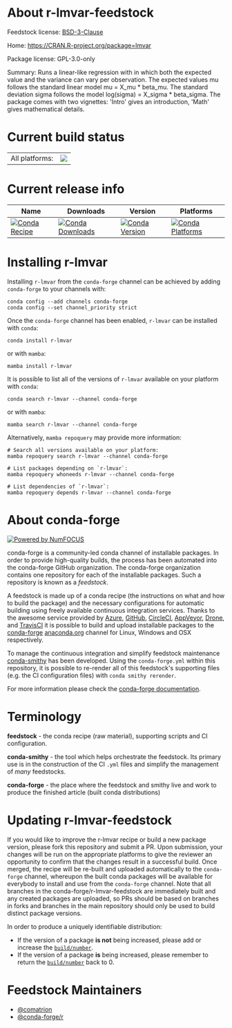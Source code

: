 About r-lmvar-feedstock
=======================

Feedstock license: [BSD-3-Clause](https://github.com/conda-forge/r-lmvar-feedstock/blob/main/LICENSE.txt)

Home: https://CRAN.R-project.org/package=lmvar

Package license: GPL-3.0-only

Summary: Runs a linear-like regression with in which both the expected value and the variance can vary per observation. The expected values mu follows the standard linear model mu = X_mu * beta_mu. The standard deviation sigma follows the model log(sigma) = X_sigma * beta_sigma. The package comes with two vignettes: 'Intro' gives an introduction, 'Math' gives mathematical details.

Current build status
====================


<table><tr><td>All platforms:</td>
    <td>
      <a href="https://dev.azure.com/conda-forge/feedstock-builds/_build/latest?definitionId=15849&branchName=main">
        <img src="https://dev.azure.com/conda-forge/feedstock-builds/_apis/build/status/r-lmvar-feedstock?branchName=main">
      </a>
    </td>
  </tr>
</table>

Current release info
====================

| Name | Downloads | Version | Platforms |
| --- | --- | --- | --- |
| [![Conda Recipe](https://img.shields.io/badge/recipe-r--lmvar-green.svg)](https://anaconda.org/conda-forge/r-lmvar) | [![Conda Downloads](https://img.shields.io/conda/dn/conda-forge/r-lmvar.svg)](https://anaconda.org/conda-forge/r-lmvar) | [![Conda Version](https://img.shields.io/conda/vn/conda-forge/r-lmvar.svg)](https://anaconda.org/conda-forge/r-lmvar) | [![Conda Platforms](https://img.shields.io/conda/pn/conda-forge/r-lmvar.svg)](https://anaconda.org/conda-forge/r-lmvar) |

Installing r-lmvar
==================

Installing `r-lmvar` from the `conda-forge` channel can be achieved by adding `conda-forge` to your channels with:

```
conda config --add channels conda-forge
conda config --set channel_priority strict
```

Once the `conda-forge` channel has been enabled, `r-lmvar` can be installed with `conda`:

```
conda install r-lmvar
```

or with `mamba`:

```
mamba install r-lmvar
```

It is possible to list all of the versions of `r-lmvar` available on your platform with `conda`:

```
conda search r-lmvar --channel conda-forge
```

or with `mamba`:

```
mamba search r-lmvar --channel conda-forge
```

Alternatively, `mamba repoquery` may provide more information:

```
# Search all versions available on your platform:
mamba repoquery search r-lmvar --channel conda-forge

# List packages depending on `r-lmvar`:
mamba repoquery whoneeds r-lmvar --channel conda-forge

# List dependencies of `r-lmvar`:
mamba repoquery depends r-lmvar --channel conda-forge
```


About conda-forge
=================

[![Powered by
NumFOCUS](https://img.shields.io/badge/powered%20by-NumFOCUS-orange.svg?style=flat&colorA=E1523D&colorB=007D8A)](https://numfocus.org)

conda-forge is a community-led conda channel of installable packages.
In order to provide high-quality builds, the process has been automated into the
conda-forge GitHub organization. The conda-forge organization contains one repository
for each of the installable packages. Such a repository is known as a *feedstock*.

A feedstock is made up of a conda recipe (the instructions on what and how to build
the package) and the necessary configurations for automatic building using freely
available continuous integration services. Thanks to the awesome service provided by
[Azure](https://azure.microsoft.com/en-us/services/devops/), [GitHub](https://github.com/),
[CircleCI](https://circleci.com/), [AppVeyor](https://www.appveyor.com/),
[Drone](https://cloud.drone.io/welcome), and [TravisCI](https://travis-ci.com/)
it is possible to build and upload installable packages to the
[conda-forge](https://anaconda.org/conda-forge) [anaconda.org](https://anaconda.org/)
channel for Linux, Windows and OSX respectively.

To manage the continuous integration and simplify feedstock maintenance
[conda-smithy](https://github.com/conda-forge/conda-smithy) has been developed.
Using the ``conda-forge.yml`` within this repository, it is possible to re-render all of
this feedstock's supporting files (e.g. the CI configuration files) with ``conda smithy rerender``.

For more information please check the [conda-forge documentation](https://conda-forge.org/docs/).

Terminology
===========

**feedstock** - the conda recipe (raw material), supporting scripts and CI configuration.

**conda-smithy** - the tool which helps orchestrate the feedstock.
                   Its primary use is in the construction of the CI ``.yml`` files
                   and simplify the management of *many* feedstocks.

**conda-forge** - the place where the feedstock and smithy live and work to
                  produce the finished article (built conda distributions)


Updating r-lmvar-feedstock
==========================

If you would like to improve the r-lmvar recipe or build a new
package version, please fork this repository and submit a PR. Upon submission,
your changes will be run on the appropriate platforms to give the reviewer an
opportunity to confirm that the changes result in a successful build. Once
merged, the recipe will be re-built and uploaded automatically to the
`conda-forge` channel, whereupon the built conda packages will be available for
everybody to install and use from the `conda-forge` channel.
Note that all branches in the conda-forge/r-lmvar-feedstock are
immediately built and any created packages are uploaded, so PRs should be based
on branches in forks and branches in the main repository should only be used to
build distinct package versions.

In order to produce a uniquely identifiable distribution:
 * If the version of a package **is not** being increased, please add or increase
   the [``build/number``](https://docs.conda.io/projects/conda-build/en/latest/resources/define-metadata.html#build-number-and-string).
 * If the version of a package **is** being increased, please remember to return
   the [``build/number``](https://docs.conda.io/projects/conda-build/en/latest/resources/define-metadata.html#build-number-and-string)
   back to 0.

Feedstock Maintainers
=====================

* [@comatrion](https://github.com/comatrion/)
* [@conda-forge/r](https://github.com/conda-forge/r/)

